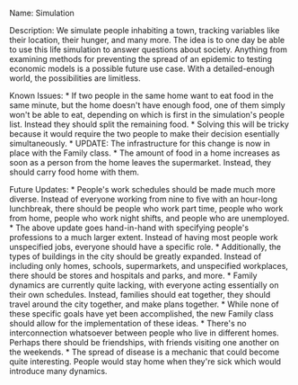 Name: Simulation

Description: We simulate people inhabiting a town, tracking variables like their location, their hunger, and many more. The idea is to one day be able to use this life simulation to answer questions about society. Anything from examining methods for preventing the spread of an epidemic to testing economic models is a possible future use case. With a detailed-enough world, the possibilities are limitless.

Known Issues:
    * If two people in the same home want to eat food in the same minute, but the home doesn't have enough food, one of them simply won't be able to eat, depending on which is first in the simulation's people list. Instead they should split the remaining food.
        * Solving this will be tricky because it would require the two people to make their decision esentially simultaneously.
        * UPDATE: The infrastructure for this change is now in place with the Family class.
    * The amount of food in a home increases as soon as a person from the home leaves the supermarket. Instead, they should carry food home with them.

Future Updates:
    * People's work schedules should be made much more diverse. Instead of everyone working from nine to five with an hour-long lunchbreak, there should be people who work part time, people who work from home, people who work night shifts, and people who are unemployed.
    * The above update goes hand-in-hand with specifying people's professions to a much larger extent. Instead of having most people work unspecified jobs, everyone should have a specific role.
    * Additionally, the types of buildings in the city should be greatly expanded. Instead of including only homes, schools, supermarkets, and unspecified workplaces, there should be stores and hospitals and parks, and more.
    * Family dynamics are currently quite lacking, with everyone acting essentially on their own schedules. Instead, families should eat together, they should travel around the city together, and make plans together.
        * While none of these specific goals have yet been accomplished, the new Family class should allow for the implementation of these ideas.
    * There's no interconnection whatsoever between people who live in different homes. Perhaps there should be friendships, with friends visiting one another on the weekends.
    * The spread of disease is a mechanic that could become quite interesting. People would stay home when they're sick which would introduce many dynamics.
